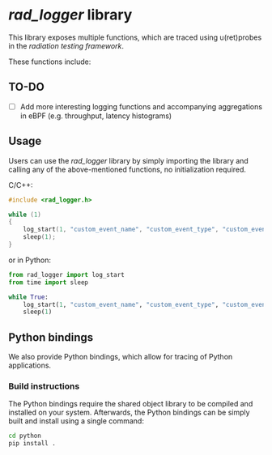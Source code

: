 # *rad_logger* library

This library exposes multiple functions, which are traced using u(ret)probes in the *radiation testing framework*.

These functions include:

## **TO-DO**

- [ ] Add more interesting logging functions and accompanying aggregations in eBPF (e.g. throughput, latency histograms)

## Usage

Users can use the *rad_logger* library by simply importing the library and calling any of the above-mentioned functions, no initialization required.

C/C++:
```C
#include <rad_logger.h>

while (1)
{
    log_start(1, "custom_event_name", "custom_event_type", "custom_event_data");
    sleep(1);
}
```

or in Python:

```python
from rad_logger import log_start
from time import sleep

while True:
    log_start(1, "custom_event_name", "custom_event_type", "custom_event_data")
    sleep(1)
```

## Python bindings

We also provide Python bindings, which allow for tracing of Python applications.

### Build instructions

The Python bindings require the shared object library to be compiled and installed on your system.
Afterwards, the Python bindings can be simply built and install using a single command:

```sh
cd python
pip install .
```
